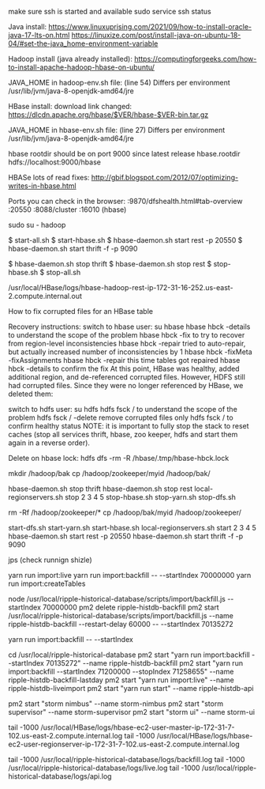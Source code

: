 

make sure ssh is started and available
sudo service ssh status


Java install:
https://www.linuxuprising.com/2021/09/how-to-install-oracle-java-17-lts-on.html
https://linuxize.com/post/install-java-on-ubuntu-18-04/#set-the-java_home-environment-variable


Hadoop install (java already installed):
https://computingforgeeks.com/how-to-install-apache-hadoop-hbase-on-ubuntu/

JAVA_HOME in hadoop-env.sh file: (line 54) Differs per environment
/usr/lib/jvm/java-8-openjdk-amd64/jre

HBase install:
download link changed: https://dlcdn.apache.org/hbase/$VER/hbase-$VER-bin.tar.gz

JAVA_HOME in hbase-env.sh file: (line 27) Differs per environment
/usr/lib/jvm/java-8-openjdk-amd64/jre


hbase rootdir should be on port 9000 since latest release
<property>
  <name>hbase.rootdir</name>
  <value>hdfs://localhost:9000/hbase</value>
</property>

HBASe lots of read fixes: http://gbif.blogspot.com/2012/07/optimizing-writes-in-hbase.html



Ports you can check in the browser:
<your ip>:9870/dfshealth.html#tab-overview
<your ip>:20550
<your ip>:8088/cluster
<your ip>:16010 (hbase)



sudo su - hadoop

$ start-all.sh
$ start-hbase.sh
$ hbase-daemon.sh start rest -p 20550
$ hbase-daemon.sh start thrift -f -p 9090


$ hbase-daemon.sh stop thrift
$ hbase-daemon.sh stop rest
$ stop-hbase.sh
$ stop-all.sh


/usr/local/HBase/logs/hbase-hadoop-rest-ip-172-31-16-252.us-east-2.compute.internal.out


How to fix corrupted files for an HBase table

Recovery instructions:
switch to hbase user: su hbase
hbase hbck -details to understand the scope of the problem
hbase hbck -fix to try to recover from region-level inconsistencies
hbase hbck -repair tried to auto-repair, but actually increased number of inconsistencies by 1
hbase hbck -fixMeta -fixAssignments
hbase hbck -repair this time tables got repaired
hbase hbck -details to confirm the fix
At this point, HBase was healthy, added additional region, and de-referenced corrupted files. However, HDFS still had corrupted files. Since they were no longer referenced by HBase, we deleted them:

switch to hdfs user: su hdfs
hdfs fsck / to understand the scope of the problem
hdfs fsck / -delete remove corrupted files only
hdfs fsck / to confirm healthy status
NOTE: it is important to fully stop the stack to reset caches (stop all services thrift, hbase, zoo keeper, hdfs and start them again in a reverse order).

Delete on hbase lock:
hdfs dfs -rm -R /hbase/.tmp/hbase-hbck.lock 




mkdir /hadoop/bak
cp /hadoop/zookeeper/myid /hadoop/bak/

hbase-daemon.sh stop thrift
hbase-daemon.sh stop rest
local-regionservers.sh stop 2 3 4 5
stop-hbase.sh
stop-yarn.sh
stop-dfs.sh

rm -Rf /hadoop/zookeeper/*
cp /hadoop/bak/myid  /hadoop/zookeeper/

start-dfs.sh
start-yarn.sh
start-hbase.sh
local-regionservers.sh start 2 3 4 5
hbase-daemon.sh start rest -p 20550
hbase-daemon.sh start thrift -f -p 9090




jps (check runnign shizle)


yarn run import:live
yarn run import:backfill -- --startIndex 70000000
yarn run import:createTables


node /usr/local/ripple-historical-database/scripts/import/backfill.js --startIndex 70000000
pm2 delete ripple-histdb-backfill 
pm2 start /usr/local/ripple-historical-database/scripts/import/backfill.js --name ripple-histdb-backfill --restart-delay 60000 -- --startIndex 70135272

yarn run import:backfill -- --startIndex

cd /usr/local/ripple-historical-database
pm2 start "yarn run import:backfill --startIndex 70135272" --name ripple-histdb-backfill
pm2 start "yarn run import:backfill --startIndex 71200000 --stopIndex 71258655" --name ripple-histdb-backfill-lastday
pm2 start "yarn run import:live" --name ripple-histdb-liveimport
pm2 start "yarn run start" --name ripple-histdb-api


pm2 start "storm nimbus" --name storm-nimbus
pm2 start "storm supervisor" --name storm-supervisor
pm2 start "storm ui" --name storm-ui


tail -1000 /usr/local/HBase/logs/hbase-ec2-user-master-ip-172-31-7-102.us-east-2.compute.internal.log
tail -1000  /usr/local/HBase/logs/hbase-ec2-user-regionserver-ip-172-31-7-102.us-east-2.compute.internal.log

tail -1000 /usr/local/ripple-historical-database/logs/backfill.log
tail -1000 /usr/local/ripple-historical-database/logs/live.log
tail -1000 /usr/local/ripple-historical-database/logs/api.log
